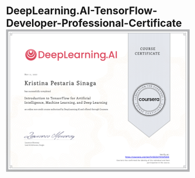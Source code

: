 # DeepLearning.AI-TensorFlow-Developer-Professional-Certificate![certificate](CourseraGE2UY5YGP2DD.png)

